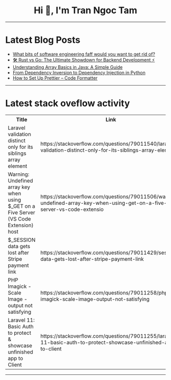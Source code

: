 <h1 align="center">Hi 👋, I'm Tran Ngoc Tam</h1>

---

# Latest Blog Posts 
<!-- BLOG-POST-LIST:START -->
- [What bits of software engineering faff would you want to get rid of?](https://dev.to/dllewellyn/what-bits-of-software-engineering-faff-would-you-want-to-get-rid-of-1pfk)
- [🛠️ Rust vs Go: The Ultimate Showdown for Backend Development ⚡](https://dev.to/hamzakhan/rust-vs-go-the-ultimate-showdown-for-backend-development-5cll)
- [Understanding Array Basics in Java: A Simple Guide](https://dev.to/arshisaxena26/understanding-array-basics-in-java-a-simple-guide-53mb)
- [From Dependency Inversion to Dependency Injection in Python](https://dev.to/markoulis/from-dependency-inversion-to-dependency-injection-in-python-2h70)
- [How to Set Up Prettier – Code Formatter](https://dev.to/shieldstring/how-to-set-up-prettier-code-formatter-4a2f)
<!-- BLOG-POST-LIST:END -->

---

# Latest stack oveflow activity
<table>
  <tr><th>Title</th><th>Link</th></tr>
  <!-- STACKOVERFLOW:START --><tr><td>Laravel validation distinct only for its siblings array element</td><td>https://stackoverflow.com/questions/79011540/laravel-validation-distinct-only-for-its-siblings-array-element</td></tr><tr><td>Warning: Undefined array key when using $_GET on a Five Server &lpar;VS Code Extension&rpar; host</td><td>https://stackoverflow.com/questions/79011506/warning-undefined-array-key-when-using-get-on-a-five-server-vs-code-extensio</td></tr><tr><td>$_SESSION data gets lost after Stripe payment link</td><td>https://stackoverflow.com/questions/79011429/session-data-gets-lost-after-stripe-payment-link</td></tr><tr><td>PHP Imagick - Scale Image - output not satisfying</td><td>https://stackoverflow.com/questions/79011258/php-imagick-scale-image-output-not-satisfying</td></tr><tr><td>Laravel 11: Basic Auth to protect &amp; showcase unfinished app to Client</td><td>https://stackoverflow.com/questions/79011255/laravel-11-basic-auth-to-protect-showcase-unfinished-app-to-client</td></tr><!-- STACKOVERFLOW:END -->
</table>

---


